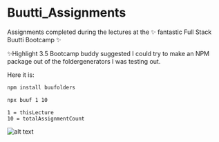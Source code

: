 # Buutti_Assignments

Assignments completed during the lectures at the ✨ fantastic Full Stack Buutti Bootcamp ✨

✨Highlight 3.5
Bootcamp buddy suggested I could try to make an NPM package out of the foldergenerators I was testing out.

Here it is:

```bash
npm install buufolders
````
```bash
npx buuf 1 10
```
```
1 = thisLecture
10 = totalAssignmentCount
```
![alt text](https://raw.githubusercontent.com/opafin/Buutti_Bootcamp_Full_Stack/main/buufolders.png)
